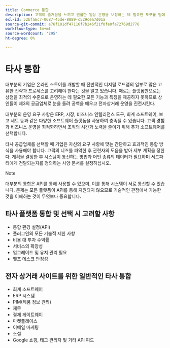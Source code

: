 ```yaml
---
title: Commerce 통합
description: 고객이 즐거움을 느끼고 원활한 일상 운영을 보장하는 데 필요한 도구를 팀에 제공합니다.
exl-id: 52bfa6c7-0687-45de-8889-c529cea7d01a
source-git-commit: e76f101df47116f7b246f21f0fe0fa72769d2776
workflow-type: tm+mt
source-wordcount: '295'
ht-degree: 0%

---
```


# 타사 통합

대부분의 기업은 온라인 스토어를 개발할 때 전반적인 디지털 로드맵의 일부로 많은 고유한 전략과 프로세스를 고려해야 한다는 것을 알고 있습니다. 때로는 플랫폼만으로는 상점을 최적의 수준으로 운영하는 데 필요한 모든 기능과 특징을 제공하지 못하므로 상인들이 제3의 공급업체로 눈을 돌려 공백을 메우고 전자상거래 운영을 진전시킨다.

대부분의 운영 요구 사항은 ERP, 시장, 비즈니스 인텔리전스 도구, 회계 소프트웨어, 보고 세트 등과 같은 다양한 소프트웨어 플랫폼을 사용하여 충족될 수 있습니다. 고객 경험과 비즈니스 운영을 최적화하면서 조직의 시간과 노력을 줄이기 위해 추가 소프트웨어를 선택합니다.

타사 공급업체를 선택할 때 기업은 자신의 요구 사항에 맞는 간단하고 효과적인 통합 방식을 사용해야 합니다. 고객의 니즈를 파악한 후 관련자의 도움을 받아 세부 계획을 정한다. 계획을 결정한 후 시스템이 통신하는 방법과 어떤 종류의 데이터가 필요하며 서드파티에게 전달되는지를 정의하는 사양 문서를 설정하십시오.

>[!NOTE]
>
>대부분의 통합은 API를 통해 사용할 수 있으며, 이를 통해 시스템이 서로 통신할 수 있습니다. 문제는 모든 플랫폼이 API를 통해 지원되지 않으므로 기술적인 관점에서 가능한 것을 이해하는 것이 무엇보다 중요합니다.

## 타사 플랫폼 통합 및 선택 시 고려할 사항

- 통합 환경 설정(API)
- 플러그인의 모든 기술적 제한 사항
- 비용 대 투자 수익률
- 서비스의 확장성
- 업그레이드 및 유지 관리 필요
- 헬프 데스크 안정성

## 전자 상거래 사이트를 위한 일반적인 타사 통합

- 회계 소프트웨어
- ERP 시스템
- PIM(제품 정보 관리)
- 재무
- 결제 게이트웨이
- 마켓플레이스
- 이메일 마케팅
- 소셜
- Google 쇼핑, 태그 관리자 및 기타 API 피드
